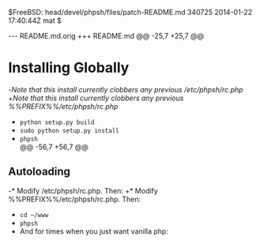 
$FreeBSD: head/devel/phpsh/files/patch-README.md 340725 2014-01-22 17:40:44Z mat $

--- README.md.orig
+++ README.md
@@ -25,7 +25,7 @@
 
 Installing Globally
 ===================
-_Note that this install currently clobbers any previous /etc/phpsh/rc.php_  
+_Note that this install currently clobbers any previous %%PREFIX%%/etc/phpsh/rc.php_  
 * `python setup.py build`  
 * `sudo python setup.py install`  
 * `phpsh`  
@@ -56,7 +56,7 @@
 
 Autoloading
 -----------
-* Modify /etc/phpsh/rc.php. Then:
+* Modify %%PREFIX%%/etc/phpsh/rc.php. Then:
   * `cd ~/www`  
   * `phpsh`  
 * And for times when you just want vanilla php:

